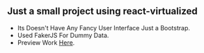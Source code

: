 ## **Just a small project using react-virtualized**

- Its Doesn't Have Any Fancy User Interface Just a Bootstrap.
- Used FakerJS For Dummy Data.
- Preview Work [Here](https://y1a2s3h4.github.io/r-virtualized-project/).
